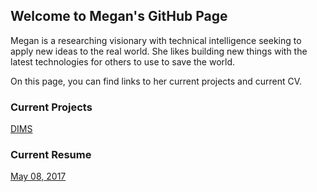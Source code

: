 ## Welcome to Megan's GitHub Page

Megan is a researching visionary with technical intelligence seeking to apply new ideas to the real world. She likes building new things with the latest technologies for others to use to save the world.

On this page, you can find links to her current projects and current CV.

### Current Projects

[DIMS](https://github.com/uw-dims)

### Current Resume
[May 08, 2017](https://drive.google.com/open?id=0B3gXzAJ8WP51NGV3aUh3ZlFFd28)

